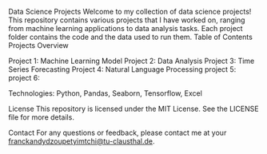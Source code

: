Data Science Projects
Welcome to my collection of data science projects! This repository contains various projects that I have worked on, ranging from machine learning applications to data analysis tasks. 
Each project folder contains the code and the data used to run them.
Table of Contents
Projects Overview

Project 1: Machine Learning Model
Project 2: Data Analysis
Project 3: Time Series Forecasting
Project 4: Natural Language Processing
project 5:
project 6:





Technologies: Python, Pandas, Seaborn, Tensorflow, Excel


License
This repository is licensed under the MIT License. See the LICENSE file for more details.

Contact
For any questions or feedback, please contact me at your franckandydzoupetyimtchi@tu-clausthal.de.

